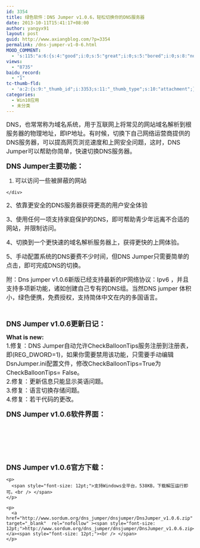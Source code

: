 ```yaml
---
id: 3354
title: 绿色软件：DNS Jumper v1.0.6，轻松切换你的DNS服务器
date: 2013-10-11T15:41:17+08:00
author: yangyx91
layout: post
guid: http://www.axiangblog.com/?p=3354
permalink: /dns-jumper-v1-0-6.html
MOOD_COMMENT:
  - 's:115:"a:6:{s:4:"good";i:0;s:5:"great";i:0;s:5:"bored";i:0;s:8:"nonsense";i:0;s:13:"notunderstand";i:0;s:7:"passing";i:0;}";'
views:
  - "8735"
baidu_record:
  - "1"
tc-thumb-fld:
  - 'a:2:{s:9:"_thumb_id";i:3353;s:11:"_thumb_type";s:10:"attachment";}'
categories:
  - Win10应用
  - 未分类
---
```

<span style="font-size: 12pt;">DNS，也常常称为域名系统，用于互联网上将常见的网站域名解析到根服务器的物理地址，即IP地址。有时候，切换下自己网络运营商提供的DNS服务器，可以提高网页浏览速度和上网安全问题，这时，DNS Jumper可以帮助你简单，快速切换DNS服务器。<br /> </span>

<span style="font-size: 14pt;"><strong>DNS Jumper主要功能：</strong><br /> </span>

  1. <div style="text-align: justify;">
      <span style="font-size: 12pt;">可以访问一些被屏蔽的网站<br /> </span>
    </div>

<span style="font-size: 12pt;">2、依靠更安全的DNS服务器获得更高的用户安全体验<br /> </span>

<span style="font-size: 12pt;">3、使用任何一项支持家庭保护的DNS，即可帮助青少年远离不合适的网站，并限制访问。<br /> </span>

<span style="font-size: 12pt;">4、切换到一个更快速的域名解析服务器上，获得更快的上网体验。<br /> </span>

<span style="font-size: 12pt;">5、手动配置系统的DNS要费不少时间，但DNS Jumper只需要简单的点击，即可完成DNS的切换。<br /> </span>

<span style="font-size: 12pt;">附：Dns jumper v1.0.6新版已经支持最新的IP网络协议：Ipv6 ，并且支持多项新功能，诸如创建自己专有的DNS组。当然DNS jumper 体积小，绿色便携，免费授权，支持简体中文在内的多国语言。<br /> </span>

&nbsp;

<span style="font-size: 14pt;"><strong>DNS Jumper v1.0.6更新日记：<br /> </strong></span>

<span style="font-size: 12pt;"><strong>What is new:</strong><br /> 1.修复：DNS Jumper自动允许CheckBalloonTips服务注册到注册表，即(REG_DWORD=1)，如果你需要禁用该功能，只需要手动编辑DsnJumper.ini配置文件，修改CheckBalloonTips=True为CheckBalloonTips= False。<br /> 2.修复：更新信息只能显示英语问题。<br /> 3.修复：语言切换存储问题。<br /> 4.修复：若干代码的更改。<br /> </span>

<span style="font-size: 14pt;"><strong>DNS Jumper v1.0.6软件界面：<br /> </strong></span>

<p style="text-align: center;">
  <img alt="" src="http://www.axiangblog.com/wp-content/uploads/2013/10/101113_1541_DNSJumper1.png" /><span style="font-size: 12pt;"><br /> </span>
</p>

<p style="text-align: center;">
  <p style="text-align: center;">
    <img alt="" src="http://www.axiangblog.com/wp-content/uploads/2013/10/101113_1541_DNSJumper2.png" /><span style="font-size: 12pt;"><br /> </span>
  </p>
  
  <p style="text-align: center;">
    <img alt="" src="http://www.axiangblog.com/wp-content/uploads/2013/10/101113_1541_DNSJumper3.png" /><span style="font-size: 12pt;"><br /> </span>
  </p>
  
  <p style="text-align: center;">
    <p>
      <span style="font-size: 14pt;"><strong>DNS Jumper v1.0.6官方下载：<br /> </strong></span>
    </p>
    
    <p>
      <span style="font-size: 12pt;">支持Windows全平台，538KB，下载解压运行即可。<br /> </span>
    </p>
    
    <p>
      <a href="http://www.sordum.org/dns_jumper/dnsjumper/DnsJumper_v1.0.6.zip" target="_blank"  rel="nofollow" ><span style="font-size: 12pt;">http://www.sordum.org/dns_jumper/dnsjumper/DnsJumper_v1.0.6.zip</span></a><span style="font-size: 12pt;"><br /> </span>
    </p>